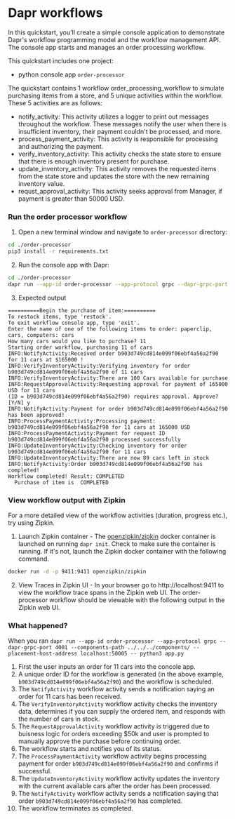 # Dapr workflows

In this quickstart, you'll create a simple console application to demonstrate Dapr's workflow programming model and the workflow management API. The console app starts and manages an order processing workflow.

This quickstart includes one project:

- python console app `order-processor` 

The quickstart contains 1 workflow order_processing_workflow to simulate purchasing items from a store, and 5 unique activities within the workflow. These 5 activities are as follows:

- notify_activity: This activity utilizes a logger to print out messages throughout the workflow. These messages notify the user when there is insufficient inventory, their payment couldn't be processed, and more.
- process_payment_activity: This activity is responsible for processing and authorizing the payment.
- verify_inventory_activity: This activity checks the state store to ensure that there is enough inventory present for purchase.
- update_inventory_activity: This activity removes the requested items from the state store and updates the store with the new remaining inventory value.
- requst_approval_activity: This activity seeks approval from Manager, if payment is greater than 50000 USD.

### Run the order processor workflow

1. Open a new terminal window and navigate to `order-processor` directory: 

<!-- STEP
name: Install requirements
-->

```sh
cd ./order-processor
pip3 install -r requirements.txt
```

<!-- END_STEP -->
2. Run the console app with Dapr: 
<!-- STEP
name: Running this example
expected_stdout_lines:
  - "There are now 89 cars left in stock"
  - "Purchase of item is  COMPLETED"
output_match_mode: substring
background: true
timeout_seconds: 30
sleep: 15
-->

```sh
cd ./order-processor
dapr run --app-id order-processor --app-protocol grpc --dapr-grpc-port 4001 --components-path ../../../components/ --placement-host-address localhost:50005 -- python3 app.py
```

<!-- END_STEP -->

3. Expected output

```
==========Begin the purchase of item:==========
To restock items, type 'restock'.
To exit workflow console app, type 'exit'.
Enter the name of one of the following items to order: paperclip, cars, computers: cars
How many cars would you like to purchase? 11
Starting order workflow, purchasing 11 of cars
INFO:NotifyActivity:Received order b903d749cd814e099f06ebf4a56a2f90 for 11 cars at $165000 !
INFO:VerifyInventoryActivity:Verifying inventory for order b903d749cd814e099f06ebf4a56a2f90 of 11 cars
INFO:VerifyInventoryActivity:There are 100 Cars available for purchase
INFO:RequestApprovalActivity:Requesting approval for payment of 165000 USD for 11 cars
(ID = b903d749cd814e099f06ebf4a56a2f90) requires approval. Approve? [Y/N] y
INFO:NotifyActivity:Payment for order b903d749cd814e099f06ebf4a56a2f90 has been approved!
INFO:ProcessPaymentActivity:Processing payment: b903d749cd814e099f06ebf4a56a2f90 for 11 cars at 165000 USD
INFO:ProcessPaymentActivity:Payment for request ID b903d749cd814e099f06ebf4a56a2f90 processed successfully
INFO:UpdateInventoryActivity:Checking inventory for order b903d749cd814e099f06ebf4a56a2f90 for 11 cars
INFO:UpdateInventoryActivity:There are now 89 cars left in stock
INFO:NotifyActivity:Order b903d749cd814e099f06ebf4a56a2f90 has completed!
Workflow completed! Result: COMPLETED
  Purchase of item is  COMPLETED
```

### View workflow output with Zipkin

For a more detailed view of the workflow activities (duration, progress etc.), try using Zipkin.

1. Launch Zipkin container - The [openzipkin/zipkin](https://hub.docker.com/r/openzipkin/zipkin/) docker container is launched on running `dapr init`. Check to make sure the container is running. If it's not, launch the Zipkin docker container with the following command.

```bash
docker run -d -p 9411:9411 openzipkin/zipkin
```

2. View Traces in Zipkin UI - In your browser go to http://localhost:9411 to view the workflow trace spans in the Zipkin web UI. The order-processor workflow should be viewable with the following output in the Zipkin web UI. 

**<ZIPKIN TRACE FOR PYTHON CONSOLE APP>**

### What happened? 

When you ran `dapr run --app-id order-processor --app-protocol grpc --dapr-grpc-port 4001 --components-path ../../../components/ --placement-host-address localhost:50005 -- python3 app.py`

1. First the user inputs an order for 11 cars into the concole app.
2. A unique order ID for the workflow is generated (in the above example, `b903d749cd814e099f06ebf4a56a2f90`) and the workflow is scheduled.
3. The `NotifyActivity` workflow activity sends a notification saying an order for 11 cars has been received.
4. The `VerifyInventoryActivity` workflow activity checks the inventory data, determines if you can supply the ordered item, and responds with the number of cars in stock.
5. The `RequestApprovalActivity` workflow activity is triggered due to buisness logic for orders exceeding $50k and user is prompted to manually approve the purchase before continuing order. 
6. The workflow starts and notifies you of its status.
7. The `ProcessPaymentActivity` workflow activity begins processing payment for order `b903d749cd814e099f06ebf4a56a2f90` and confirms if successful.
8. The `UpdateInventoryActivity` workflow activity updates the inventory with the current available cars after the order has been processed.
9. The `NotifyActivity` workflow activity sends a notification saying that order `b903d749cd814e099f06ebf4a56a2f90` has completed.
10. The workflow terminates as completed.






